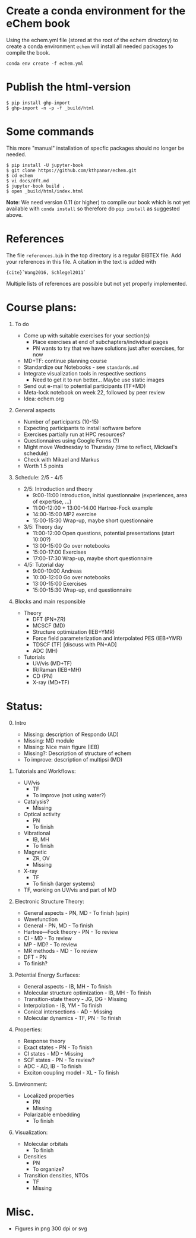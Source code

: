 <!-- #region -->
# Create a conda environment for the eChem book

Using the echem.yml file (stored at the root of the echem directory) to create a conda environment `echem` will install all needed packages to compile the book.

```
conda env create -f echem.yml
```

# Publish the html-version

```
$ pip install ghp-import
$ ghp-import -n -p -f _build/html
```

# Some commands

This more "manual" installation of specfic packages should no longer be needed.

```
$ pip install -U jupyter-book
$ git clone https://github.com/kthpanor/echem.git
$ cd echem
$ vi docs/dft.md
$ jupyter-book build .
$ open _build/html/index.html
```

**Note**: We need version 0.11 (or higher) to compile our book which is not yet available with `conda install` so therefore do `pip install` as suggested above.

# References
The file `references.bib` in the top directory is a regular BIBTEX file. Add your references in this file. A citation in the text is added with

```
{cite}`Wang2016, Schlegel2011`
```

Multiple lists of references are possible but not yet properly implemented.


# Course plans:

1. To do
    - Come up with suitable exercises for your section(s)
        - Place exercises at end of subchapters/individual pages
        - PN wants to try that we have solutions just after exercises, for now
    - MD+TF: continue planning course
    - Standardize our Notebooks - see `standards.md`
    - Integrate visualization tools in respective sections
        - Need to get it to run better... Maybe use static images
    - Send out e-mail to potential participants (TF+MD)
    - Meta-lock notebook on week 22, followed by peer review
    - Idea: echem.org

2. General aspects
    - Number of participants (10-15)
    - Expecting participants to install software before
    - Exercises partially run at HPC resources?
    - Questionnaires using Google Forms (?)
    - Might move Wednesday to Thursday (time to reflect, Mickael's schedule)
    - 	Check with Mikael and Markus
    - Worth 1.5 points

3. Schedule: 2/5 - 4/5
    - 2/5: Introduction and theory
        - 9:00-11:00 Introduction, initial questionnaire (experiences, area of expertise, ...)
        - 11:00-12:00 + 13:00-14:00 Hartree-Fock example
        - 14:00-15:00 MP2 exercise
        - 15:00-15:30 Wrap-up, maybe short questionnaire
    - 3/5: Theory day
        - 11:00-12:00 Open questions, potential presentations (start 10:00?)
        - 13:00-15:00 Go over notebooks
        - 15:00-17:00 Exercises
        - 17:00-17:30 Wrap-up, maybe short questionnaire
    - 4/5: Tutorial day
        - 9:00-10:00 Andreas
        - 10:00-12:00 Go over notebooks
        - 13:00-15:00 Exercises
        - 15:00-15:30 Wrap-up, end questionnaire
        
4. Blocks and main responsible
    - Theory
        - DFT (PN+ZR)
        - MCSCF (MD)
        - Structure optimization (IEB+YMR)
        - Force field parameterization and interpolated PES (IEB+YMR)
        - TDSCF (TF) [discuss with PN+AD]
        - ADC (MH)
    - Tutorials
        - UV/vis (MD+TF)
        - IR/Raman (IEB+MH)
        - CD (PN)
        - X-ray (MD+TF)

# Status:
0. Intro
	-  Missing: description of Respondo (AD)
	-  Missing: MD module
    -  Missing: Nice main figure (IEB)
	-  Missing?: Description of structure of echem
	-  To improve: description of multipsi (MD)

1. Tutorials and Workflows: 
    -  UV/vis
    	- TF
        - To improve (not using water?)
    -  Catalysis?
         - Missing
    -  Optical activity
         - PN
         - To finish
    -  Vibrational
    	 - IB, MH
         - To finish
    -  Magnetic
    	 - ZR, OV
         - Missing
    -  X-ray
    	 - TF
         - To finish (larger systems)
    -  TF, working on UV/vis and part of MD

2. Electronic Structure Theory:
    - General aspects
    		- PN, MD
            - To finish (spin)
    - Wavefunction
	- General
            - PN, MD
            - To finish
	- Hartree—Fock theory
            - PN
            - To review
	- CI
            - MD
            - To review
	- MP
            - MD?
            - To review
	- MR methods
            - MD
            - To review
    - DFT
            - PN
	- To finish?

3. Potential Energy Surfaces:
    - General aspects
            - IB, MH
            - To finish
    - Molecular structure optimization
            - IB, MH
            - To finish
    - Transition-state theory
            - JG, DG
            - Missing
    - Interpolation
            - IB, YM
            - To finish
    - Conical intersections
            - AD
            - Missing
    - Molecular dynamics
            - TF, PN
            - To finish

4. Properties:
    - Response theory
	- Exact states
            - PN
            - To finish
	- CI states
            - MD
            - Missing
	- SCF states
            - PN
            - To review?
    - ADC
            - AD, IB
            - To finish
    - Exciton coupling model
            - XL
            - To finish

5. Environment:
	-  Localized properties
        - PN
        - Missing
	-  Polarizable embedding
        - To finish

6. Visualization:
	- Molecular orbitals
        - To finish
	- Densities
        - PN
        - To organize?
	- Transition densities, NTOs
        - TF
        - Missing
<!-- #endregion -->

# Misc.

- Figures in png 300 dpi or svg

